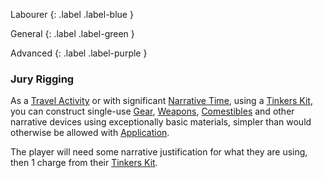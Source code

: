 Labourer
{: .label .label-blue }

General
{: .label .label-green }

Advanced
{: .label .label-purple }

### Jury Rigging

As a [Travel Activity](Activities#Travel%20Activity) or with significant [Narrative Time](Telling-The-Story#Narrative%20Time), using a [Tinkers Kit](Game/Example-Gear#Tinkers%20Kit), you can construct single-use [Gear](Core/Gear), [Weapons](Core/Weapons), [Comestibles](Core/Comestibles) and other narrative devices using exceptionally basic materials, simpler than would otherwise be allowed with [Application](Core/Intelligence#Application).

The player will need some narrative justification for what they are using, then 1 charge from their [Tinkers Kit](Game/Example-Gear#Tinkers%20Kit).
